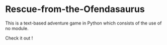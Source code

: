 # Rescue-from-the-Ofendasaurus
This is a text-based adventure game in Python which consists of the use of no module. 

Check it out !
